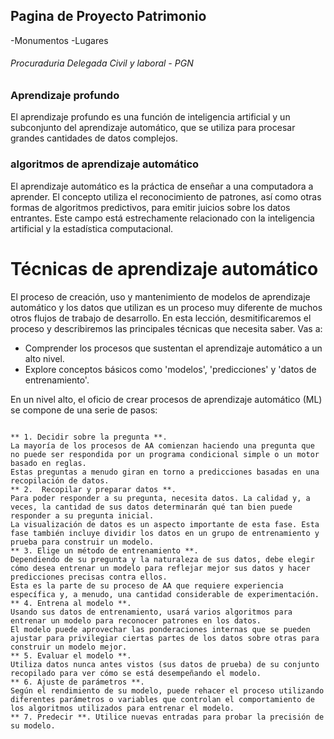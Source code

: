 ## Pagina de Proyecto Patrimonio

-Monumentos
-Lugares
###### Procuraduria Delegada Civil y laboral - PGN


### Aprendizaje profundo

El aprendizaje profundo es una función de inteligencia artificial y un subconjunto del aprendizaje automático, que se utiliza para procesar grandes cantidades de datos complejos.

### algoritmos de aprendizaje automático

El aprendizaje automático es la práctica de enseñar a una computadora a aprender. El concepto utiliza el reconocimiento de patrones, así como otras formas de algoritmos predictivos, para emitir juicios sobre los datos entrantes. Este campo está estrechamente relacionado con la inteligencia artificial y la estadística computacional.

# Técnicas de aprendizaje automático

El proceso de creación, uso y mantenimiento de modelos de aprendizaje automático y los datos que utilizan es un proceso muy diferente de muchos otros flujos de trabajo de desarrollo. En esta lección, desmitificaremos el proceso y describiremos las principales técnicas que necesita saber. Vas a:

- Comprender los procesos que sustentan el aprendizaje automático a un alto nivel.
- Explore conceptos básicos como 'modelos', 'predicciones' y 'datos de entrenamiento'.

En un nivel alto, el oficio de crear procesos de aprendizaje automático (ML) se compone de una serie de pasos:
```

** 1. Decidir sobre la pregunta **. 
La mayoría de los procesos de AA comienzan haciendo una pregunta que no puede ser respondida por un programa condicional simple o un motor basado en reglas.
Estas preguntas a menudo giran en torno a predicciones basadas en una recopilación de datos.
** 2.  Recopilar y preparar datos **. 
Para poder responder a su pregunta, necesita datos. La calidad y, a veces, la cantidad de sus datos determinarán qué tan bien puede responder a su pregunta inicial.
La visualización de datos es un aspecto importante de esta fase. Esta fase también incluye dividir los datos en un grupo de entrenamiento y prueba para construir un modelo.
** 3. Elige un método de entrenamiento **.
Dependiendo de su pregunta y la naturaleza de sus datos, debe elegir cómo desea entrenar un modelo para reflejar mejor sus datos y hacer predicciones precisas contra ellos. 
Esta es la parte de su proceso de AA que requiere experiencia específica y, a menudo, una cantidad considerable de experimentación.
** 4. Entrena al modelo **.
Usando sus datos de entrenamiento, usará varios algoritmos para entrenar un modelo para reconocer patrones en los datos. 
El modelo puede aprovechar las ponderaciones internas que se pueden ajustar para privilegiar ciertas partes de los datos sobre otras para construir un modelo mejor.
** 5. Evaluar el modelo **. 
Utiliza datos nunca antes vistos (sus datos de prueba) de su conjunto recopilado para ver cómo se está desempeñando el modelo.
** 6. Ajuste de parámetros **. 
Según el rendimiento de su modelo, puede rehacer el proceso utilizando diferentes parámetros o variables que controlan el comportamiento de los algoritmos utilizados para entrenar el modelo.
** 7. Predecir **. Utilice nuevas entradas para probar la precisión de su modelo.

